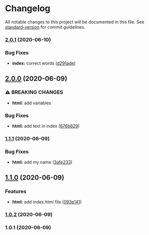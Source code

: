 # Changelog

All notable changes to this project will be documented in this file. See [standard-version](https://github.com/conventional-changelog/standard-version) for commit guidelines.

### [2.0.1](https://github-deltacode///compare/v2.0.0...v2.0.1) (2020-06-10)


### Bug Fixes

* **index:** correct words ([d291ade](https://github-deltacode///commit/d291ade6370f1ffbb492bbd731c46cf9fd7c7ba9))

## [2.0.0](https://github-deltacode///compare/v1.1.1...v2.0.0) (2020-06-09)


### ⚠ BREAKING CHANGES

* **html:** add variables

### Bug Fixes

* **html:** add text in index ([676b829](https://github-deltacode///commit/676b8293f8e161333460c37acb60e8602af8e90a))

### [1.1.1](https://github-deltacode///compare/v1.1.0...v1.1.1) (2020-06-09)


### Bug Fixes

* **html:** add my name ([3afe233](https://github-deltacode///commit/3afe233dbcbd857387be0627a8d5af4a36d81414))

## [1.1.0](https://github-deltacode///compare/v1.0.2...v1.1.0) (2020-06-09)


### Features

* **html:** add index.html file ([093e141](https://github-deltacode///commit/093e141b6dde86c2f331fc1018c7ee6034c6efa0))

### [1.0.2](https://github-deltacode///compare/v1.0.1...v1.0.2) (2020-06-09)

### 1.0.1 (2020-06-09)
